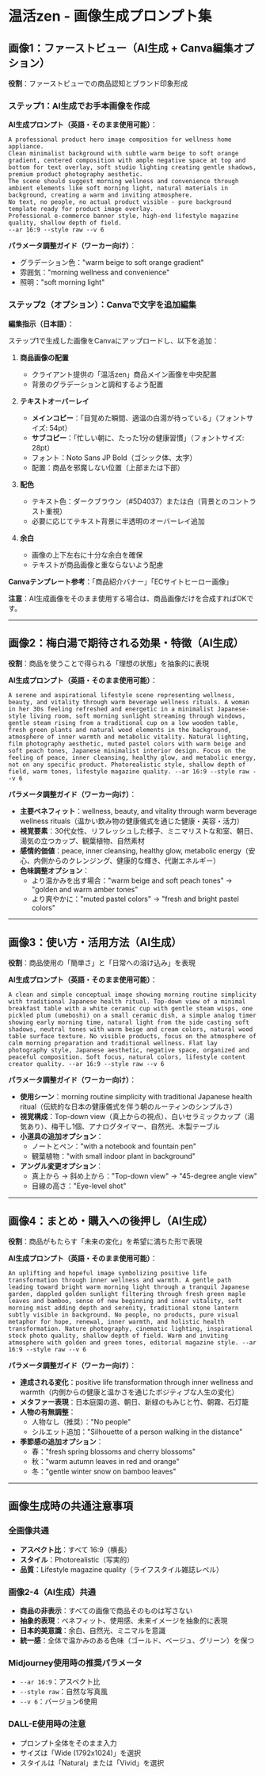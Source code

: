 # 温活zen - 画像生成プロンプト集

## 画像1：ファーストビュー（AI生成 + Canva編集オプション）

**役割**：ファーストビューでの商品認知とブランド印象形成

### ステップ1：AI生成でお手本画像を作成

**AI生成プロンプト（英語・そのまま使用可能）**：

```
A professional product hero image composition for wellness home appliance. 
Clean minimalist background with subtle warm beige to soft orange gradient, centered composition with ample negative space at top and bottom for text overlay, soft studio lighting creating gentle shadows, premium product photography aesthetic. 
The scene should suggest morning wellness and convenience through ambient elements like soft morning light, natural materials in background, creating a warm and inviting atmosphere. 
No text, no people, no actual product visible - pure background template ready for product image overlay. 
Professional e-commerce banner style, high-end lifestyle magazine quality, shallow depth of field. 
--ar 16:9 --style raw --v 6
```

**パラメータ調整ガイド（ワーカー向け）**：
- グラデーション色："warm beige to soft orange gradient"
- 雰囲気："morning wellness and convenience"
- 照明："soft morning light"

### ステップ2（オプション）：Canvaで文字を追加編集

**編集指示（日本語）**：

ステップ1で生成した画像をCanvaにアップロードし、以下を追加：

1. **商品画像の配置**
   - クライアント提供の「温活zen」商品メイン画像を中央配置
   - 背景のグラデーションと調和するよう配置

2. **テキストオーバーレイ**
   - **メインコピー**：「目覚めた瞬間、適温の白湯が待っている」（フォントサイズ: 54pt）
   - **サブコピー**：「忙しい朝に、たった1分の健康習慣」（フォントサイズ: 28pt）
   - フォント：Noto Sans JP Bold（ゴシック体、太字）
   - 配置：商品を邪魔しない位置（上部または下部）

3. **配色**
   - テキスト色：ダークブラウン（#5D4037）または白（背景とのコントラスト重視）
   - 必要に応じてテキスト背景に半透明のオーバーレイ追加

4. **余白**
   - 画像の上下左右に十分な余白を確保
   - テキストが商品画像と重ならないよう配慮

**Canvaテンプレート参考**：「商品紹介バナー」「ECサイトヒーロー画像」

**注意**：AI生成画像をそのまま使用する場合は、商品画像だけを合成すればOKです。

---

## 画像2：梅白湯で期待される効果・特徴（AI生成）

**役割**：商品を使うことで得られる「理想の状態」を抽象的に表現

**AI生成プロンプト（英語・そのまま使用可能）**：

```
A serene and aspirational lifestyle scene representing wellness, beauty, and vitality through warm beverage wellness rituals. A woman in her 30s feeling refreshed and energetic in a minimalist Japanese-style living room, soft morning sunlight streaming through windows, gentle steam rising from a traditional cup on a low wooden table, fresh green plants and natural wood elements in the background, atmosphere of inner warmth and metabolic vitality. Natural lighting, film photography aesthetic, muted pastel colors with warm beige and soft peach tones, Japanese minimalist interior design. Focus on the feeling of peace, inner cleansing, healthy glow, and metabolic energy, not on any specific product. Photorealistic style, shallow depth of field, warm tones, lifestyle magazine quality. --ar 16:9 --style raw --v 6
```

**パラメータ調整ガイド（ワーカー向け）**：
- **主要ベネフィット**：wellness, beauty, and vitality through warm beverage wellness rituals（温かい飲み物の健康儀式を通じた健康・美容・活力）
- **視覚要素**：30代女性、リフレッシュした様子、ミニマリストな和室、朝日、湯気の立つカップ、観葉植物、自然素材
- **感情的価値**：peace, inner cleansing, healthy glow, metabolic energy（安心、内側からのクレンジング、健康的な輝き、代謝エネルギー）
- **色味調整オプション**：
  * より温かみを出す場合："warm beige and soft peach tones" → "golden and warm amber tones"
  * より爽やかに："muted pastel colors" → "fresh and bright pastel colors"

---

## 画像3：使い方・活用方法（AI生成）

**役割**：商品使用の「簡単さ」と「日常への溶け込み」を表現

**AI生成プロンプト（英語・そのまま使用可能）**：

```
A clean and simple conceptual image showing morning routine simplicity with traditional Japanese health ritual. Top-down view of a minimal breakfast table with a white ceramic cup with gentle steam wisps, one pickled plum (umeboshi) on a small ceramic dish, a simple analog timer showing early morning time, natural light from the side casting soft shadows, neutral tones with warm beige and cream colors, natural wood table surface texture. No visible products, focus on the atmosphere of calm morning preparation and traditional wellness. Flat lay photography style, Japanese aesthetic, negative space, organized and peaceful composition. Soft focus, natural colors, lifestyle content creator quality. --ar 16:9 --style raw --v 6
```

**パラメータ調整ガイド（ワーカー向け）**：
- **使用シーン**：morning routine simplicity with traditional Japanese health ritual（伝統的な日本の健康儀式を伴う朝のルーティンのシンプルさ）
- **視覚構成**：Top-down view（真上からの視点）、白いセラミックカップ（湯気あり）、梅干し1個、アナログタイマー、自然光、木製テーブル
- **小道具の追加オプション**：
  * ノートとペン："with a notebook and fountain pen"
  * 観葉植物："with small indoor plant in background"
- **アングル変更オプション**：
  * 真上から → 斜め上から："Top-down view" → "45-degree angle view"
  * 目線の高さ："Eye-level shot"

---

## 画像4：まとめ・購入への後押し（AI生成）

**役割**：商品がもたらす「未来の変化」を希望に満ちた形で表現

**AI生成プロンプト（英語・そのまま使用可能）**：

```
An uplifting and hopeful image symbolizing positive life transformation through inner wellness and warmth. A gentle path leading toward bright warm morning light through a tranquil Japanese garden, dappled golden sunlight filtering through fresh green maple leaves and bamboo, sense of new beginning and inner vitality, soft morning mist adding depth and serenity, traditional stone lantern subtly visible in background. No people, no products, pure visual metaphor for hope, renewal, inner warmth, and holistic health transformation. Nature photography, cinematic lighting, inspirational stock photo quality, shallow depth of field. Warm and inviting atmosphere with golden and green tones, editorial magazine style. --ar 16:9 --style raw --v 6
```

**パラメータ調整ガイド（ワーカー向け）**：
- **達成される変化**：positive life transformation through inner wellness and warmth（内側からの健康と温かさを通じたポジティブな人生の変化）
- **メタファー表現**：日本庭園の道、朝日、新緑のもみじと竹、朝霧、石灯籠
- **人物の有無調整**：
  * 人物なし（推奨）："No people"
  * シルエット追加："Silhouette of a person walking in the distance"
- **季節感の追加オプション**：
  * 春："fresh spring blossoms and cherry blossoms"
  * 秋："warm autumn leaves in red and orange"
  * 冬："gentle winter snow on bamboo leaves"

---

## 画像生成時の共通注意事項

### 全画像共通
- **アスペクト比**：すべて 16:9（横長）
- **スタイル**：Photorealistic（写実的）
- **品質**：Lifestyle magazine quality（ライフスタイル雑誌レベル）

### 画像2-4（AI生成）共通
- **商品の非表示**：すべての画像で商品そのものは写さない
- **抽象的表現**：ベネフィット、使用感、未来イメージを抽象的に表現
- **日本的美意識**：余白、自然光、ミニマルを意識
- **統一感**：全体で温かみのある色味（ゴールド、ベージュ、グリーン）を保つ

### Midjourney使用時の推奨パラメータ
- `--ar 16:9`：アスペクト比
- `--style raw`：自然な写真風
- `--v 6`：バージョン6使用

### DALL-E使用時の注意
- プロンプト全体をそのまま入力
- サイズは「Wide (1792x1024)」を選択
- スタイルは「Natural」または「Vivid」を選択
